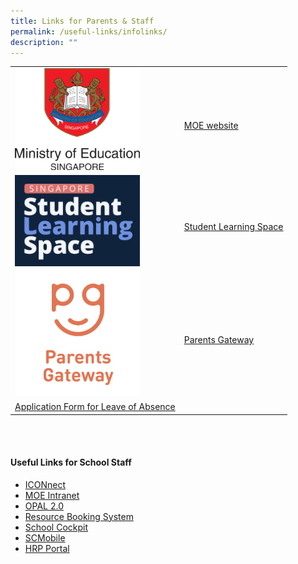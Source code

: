 ```yaml
---
title: Links for Parents & Staff
permalink: /useful-links/infolinks/
description: ""
---
```

|  |  |  
| -------- | -------- | 
| <img src="/images/Usefullinks/moe.png" alt="MOE website" style="width:200px" />|<br><a href="https://www.moe.gov.sg" target="_blank" >MOE website</a>|  
|  <img src="/images/Usefullinks/sls-logo.png" alt="SLS website" style="width:200px" />|<br><a href="https://vle.learning.moe.edu.sg/login" target="_blank" >Student Learning Space</a>|  
|<img src="/images/Usefullinks/parentsgateway.png" alt="SLS website" style="width:200px" />| <br><a href="https://pg.moe.edu.sg" target="_blank" >Parents Gateway</a> |   
|  <a href="https://go.gov.sg/bdms-loa" target="_blank" >Application Form for Leave of Absence</a> | |

<br>
<br>

#### **Useful Links for School Staff**


*  <a href="https://workspace.google.com/dashboard" target="_blank" >ICONnect</a>
*  <a href="https://intranet.moe.gov.sg" target="_blank" >MOE Intranet</a>
*  <a href="https://opal2.moe.edu.sg" target="_blank" >OPAL 2.0</a>
*  <a href="https://rbs.avero-tech.com" target="_blank">Resource Booking System</a>
*  <a href="https://schoolcockpit.moe.gov.sg" target="_blank" >School Cockpit</a>
*  <a href="https://scmobile.moe.edu.sg/login" target="_blank" >SCMobile</a>
*    <a href="https://www.hrp.gov.sg" target="_blank" >HRP Portal</a>